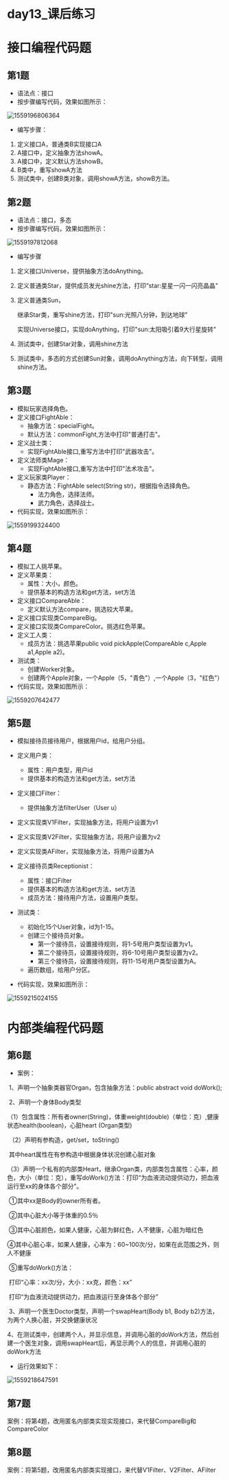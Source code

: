 # day13_课后练习

# 接口编程代码题

## 第1题

* 语法点：接口
* 按步骤编写代码，效果如图所示：

![1559196806364](imgs/1559196806364.png)

* 编写步骤：

1. 定义接口A，普通类B实现接口A
2. A接口中，定义抽象方法showA。 
3. A接口中，定义默认方法showB。
4. B类中，重写showA方法
5. 测试类中，创建B类对象，调用showA方法，showB方法。

## 第2题

* 语法点：接口，多态
* 按步骤编写代码，效果如图所示：

![1559197812068](imgs/1559197696317.png)

* 编写步骤

1. 定义接口Universe，提供抽象方法doAnything。

2. 定义普通类Star，提供成员发光shine方法，打印“star:星星一闪一闪亮晶晶"

3. 定义普通类Sun，

   继承Star类，重写shine方法，打印"sun:光照八分钟，到达地球"

   实现Universe接口，实现doAnything，打印"sun:太阳吸引着9大行星旋转"

4. 测试类中，创建Star对象，调用shine方法

5. 测试类中，多态的方式创建Sun对象，调用doAnything方法，向下转型，调用shine方法。

## 第3题

* 模拟玩家选择角色。
* 定义接口FightAble：
  * 抽象方法：specialFight。
  * 默认方法：commonFight,方法中打印"普通打击"。
* 定义战士类：
  * 实现FightAble接口,重写方法中打印"武器攻击"。
* 定义法师类Mage：
  * 实现FightAble接口,重写方法中打印"法术攻击"。
* 定义玩家类Player：
  * 静态方法：FightAble select(String str)，根据指令选择角色。
    * 法力角色，选择法师。
    * 武力角色，选择战士。
* 代码实现，效果如图所示：

![1559199324400](imgs/1559199324400.png)

## 第4题

* 模拟工人挑苹果。
* 定义苹果类：
  * 属性：大小，颜色。
  * 提供基本的构造方法和get方法，set方法
* 定义接口CompareAble：
  * 定义默认方法compare，挑选较大苹果。
* 定义接口实现类CompareBig。
* 定义接口实现类CompareColor。挑选红色苹果。
* 定义工人类：
  * 成员方法：挑选苹果public void pickApple(CompareAble c,Apple a1,Apple a2)。
* 测试类：
  * 创建Worker对象。
  * 创建两个Apple对象，一个Apple（5，"青色"）,一个Apple（3，"红色"）
* 代码实现，效果如图所示：

![1559207642477](imgs/1559207642477.png)

## 第5题

* 模拟接待员接待用户，根据用户id，给用户分组。

* 定义用户类：
  * 属性：用户类型，用户id
  * 提供基本的构造方法和get方法，set方法
* 定义接口Filter：
  * 提供抽象方法filterUser（User u）
* 定义实现类V1Filter，实现抽象方法，将用户设置为v1
* 定义实现类V2Filter，实现抽象方法，将用户设置为v2
* 定义实现类AFilter，实现抽象方法，将用户设置为A
* 定义接待员类Receptionist：
  * 属性：接口Filter
  * 提供基本的构造方法和get方法，set方法
  * 成员方法：接待用户方法，设置用户类型。
* 测试类：
  * 初始化15个User对象，id为1-15。
  * 创建三个接待员对象。
    * 第一个接待员，设置接待规则，将1-5号用户类型设置为v1。
    * 第二个接待员，设置接待规则，将6-10号用户类型设置为v2。
    * 第三个接待员，设置接待规则，将11-15号用户类型设置为A。
  * 遍历数组，给用户分区。

* 代码实现，效果如图所示：

![1559215024155](imgs/1559215024155.png)

# 内部类编程代码题

## 第6题

* 案例：

​	1、声明一个抽象类器官Organ，包含抽象方法：public abstract void doWork();

​	2、声明一个身体Body类型

​	（1）包含属性：所有者owner(String)，体重weight(double)（单位：克）,健康状态health(boolean)，心脏heart (Organ类型)

​	（2）声明有参构造，get/set，toString()

​	其中heart属性在有参构造中根据身体状况创建心脏对象

​	（3）声明一个私有的内部类Heart，继承Organ类，内部类包含属性：心率，颜色，大小（单位：克），重写doWork()方法：打印“为血液流动提供动力，把血液运行至xx的身体各个部分”。

​	①其中xx是Body的owner所有者。

​	②其中心脏大小等于体重的0.5％

​	③其中心脏颜色，如果人健康，心脏为鲜红色，人不健康，心脏为暗红色

​	④其中心脏心率，如果人健康，心率为：60~100次/分，如果在此范围之外，则人不健康

​	⑤重写doWork()方法：

​		打印“心率：xx次/分，大小：xx克，颜色：xx”

​		打印“为血液流动提供动力，把血液运行至身体各个部分”

​	3、声明一个医生Doctor类型，声明一个swapHeart(Body b1, Body b2)方法，为两个人换心脏，并交换健康状况

​	4、在测试类中，创建两个人，并显示信息，并调用心脏的doWork方法，然后创建一个医生对象，调用swapHeart后，再显示两个人的信息，并调用心脏的doWork方法

* 运行效果如下：

![1559218647591](imgs/1559218647591.png)

## 第7题

案例：将第4题，改用匿名内部类实现实现接口，来代替CompareBig和CompareColor

## 第8题

案例：将第5题，改用匿名内部类实现接口，来代替V1Filter、V2Filter、AFilter

